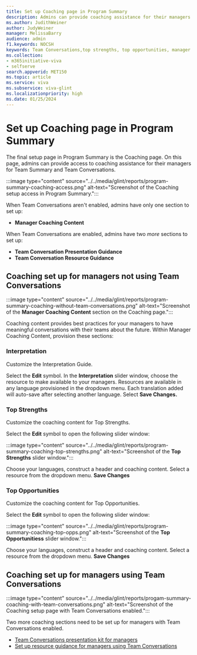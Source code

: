```yaml
---
title: Set up Coaching page in Program Summary
description: Admins can provide coaching assistance for their managers on their Team Summary dashboard.
ms.author: JudithWeiner
author: JudyWeiner
manager: MelissaBarry
audience: admin
f1.keywords: NOCSH
keywords: Team Conversations,top strengths, top opportunities, manager coaching content
ms.collection:  
- m365initiative-viva
- selfserve 
search.appverid: MET150 
ms.topic: article
ms.service: viva
ms.subservice: viva-glint
ms.localizationpriority: high
ms.date: 01/25/2024
---
```


# Set up Coaching page in Program Summary

The final setup page in Program Summary is the Coaching page. On this page, admins can provide access to coaching assistance for their managers for Team Summary and Team Conversations.  

:::image type="content" source="../../media/glint/reports/program-summary-coaching-access.png" alt-text="Screenshot of the Coaching setup access in Program Summary.":::

When Team Conversations aren't enabled, admins have only one section to set up:
- **Manager Coaching Content**

When Team Conversations are enabled, admins have two *more* sections to set up:
- **Team Conversation Presentation Guidance**
- **Team Conversation Resource Guidance**

## Coaching set up for managers not using Team Conversations 

:::image type="content" source="../../media/glint/reports/program-summary-coaching-without-team-conversations.png" alt-text="Screenshot of the **Manager Coaching Content** section on the Coaching page.":::

Coaching content provides best practices for your managers to have meaningful conversations with their teams about the future. Within Manager Coaching Content, provision these sections: 

### Interpretation
Customize the Interpretation Guide. 

Select the **Edit** symbol.
In the **Interpretation** slider window, choose the resource to make available to your managers. Resources are available in any language provisioned in the dropdown menu. Each translation added will auto-save after selecting another language.
Select **Save Changes.**

### Top Strengths 
Customize the coaching content for Top Strengths. 

Select the **Edit** symbol to open the following slider window:

:::image type="content" source="../../media/glint/reports/program-summary-coaching-top-strengths.png" alt-text="Screenshot of the **Top Strengths** slider window.":::

Choose your languages, construct a header and coaching content. Select a resource from the dropdown menu. **Save Changes**

### Top Opportunities
Customize the coaching content for Top Opportunities. 

Select the **Edit** symbol to open the following slider window:

:::image type="content" source="../../media/glint/reports/program-summary-coaching-top-opps.png" alt-text="Screenshot of the **Top Opportunitiess** slider window.":::

Choose your languages, construct a header and coaching content. Select a resource from the dropdown menu. **Save Changes**

## Coaching set up for managers using Team Conversations

:::image type="content" source="../../media/glint/reports/progam-summary-coaching-with-team-conversations.png" alt-text="Screenshot of the Coaching setup page with Team Conversations enabled.":::

Two more coaching sections need to be set up for managers with Team Conversations enabled. 

- [Team Conversations presentation kit for managers](https://go.microsoft.com/fwlink/?linkid=2231602) 
- [Set up resource guidance for managers using Team Conversations](https://go.microsoft.com/fwlink/?linkid=2258496)


